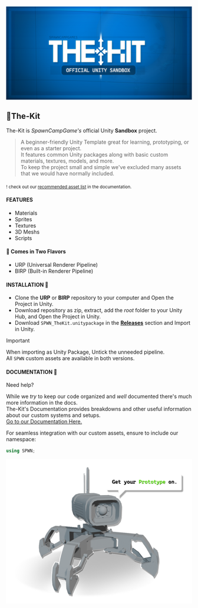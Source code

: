
<p align=center><img src="https://github.com/SpawnCampGames/The-Kit/blob/main/Documentation/src/SPWN_The-Kit_OG.png"></p>

## 🧰The-Kit
The-Kit is *SpawnCampGame's* official Unity **Sandbox** project.  

> A beginner-friendly Unity Template great for learning, prototyping, or even as a starter project.  
> It features common Unity packages along with basic custom materials, textures, models, and more.  
To keep the project small and simple we've excluded many assets that we would have normally included.

<sub>! check out our [recommended asset list](https://github.com/SpawnCampGames/The-Kit/blob/main/Documentation/README.md#recommended-assets) in the documentation.</sub>

#### FEATURES
- Materials
- Sprites
- Textures
- 3D Meshs
- Scripts

#### 🍦 Comes in Two Flavors
- URP (Universal Renderer Pipeline)
- BIRP (Built-in Renderer Pipeline)

#### INSTALLATION 💾
- Clone the **URP** or **BIRP** repository to your computer and Open the Project in Unity.
- Download repository as zip, extract, add the *root* folder to your Unity Hub, and Open the Project in Unity.
- Download `SPWN_TheKit.unitypackage` in the [**Releases**](https://github.com/SpawnCampGames/The-Kit/releases) section and Import in Unity.

> [!Important]
> When importing as Unity Package, Untick the unneeded pipeline.  
> All `SPWN` custom assets are available in both versions.

#### DOCUMENTATION 📘
Need help?  

While we *try* to keep our code organized and *well* documented there's much more information in the docs.  
The-Kit's Documentation provides breakdowns and other useful information about our custom systems and setups.  
[Go to our Documentation Here.](https://github.com/SpawnCampGames/The-Kit/blob/main/Documentation/README.md)

For seamless integration with our custom assets, ensure to include our namespace:  
```csharp
using SPWN;
```

<p align=center><img src="https://github.com/SpawnCampGames/The-Kit/blob/main/Documentation/src/GetYourPrototypeOn.png"></p>
